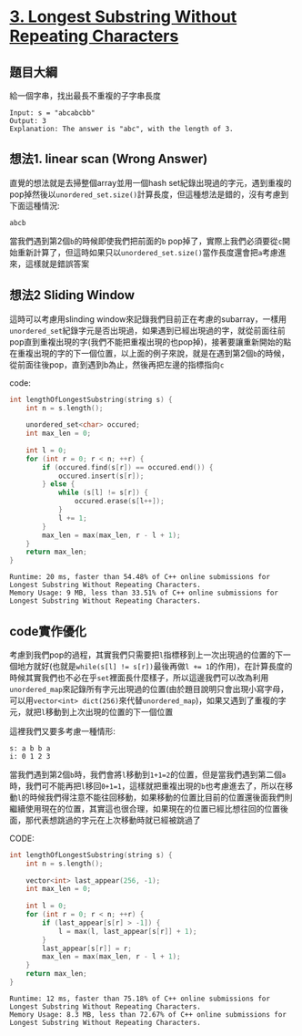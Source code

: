 # [3. Longest Substring Without Repeating Characters](https://leetcode.com/problems/longest-substring-without-repeating-characters/)

## 題目大綱
給一個字串，找出最長不重複的子字串長度
```
Input: s = "abcabcbb"
Output: 3
Explanation: The answer is "abc", with the length of 3.
```

## 想法1. linear scan (Wrong Answer)
直覺的想法就是去掃整個array並用一個hash set紀錄出現過的字元，遇到重複的pop掉然後以`unordered_set.size()`計算長度，但這種想法是錯的，沒有考慮到下面這種情況:
```
abcb
```
當我們遇到第2個`b`的時候即使我們把前面的`b` pop掉了，實際上我們必須要從`c`開始重新計算了，但這時如果只以`unordered_set.size()`當作長度還會把`a`考慮進來，這樣就是錯誤答案

## 想法2 Sliding Window
這時可以考慮用slinding window來記錄我們目前正在考慮的subarray，一樣用`unordered_set`紀錄字元是否出現過，如果遇到已經出現過的字，就從前面往前pop直到重複出現的字(我們不能把重複出現的也pop掉)，接著要讓重新開始的點在重複出現的字的下一個位置，以上面的例子來說，就是在遇到第2個`b`的時候，從前面往後pop，直到遇到b為止，然後再把左邊的指標指向`c`

code:
```cpp
int lengthOfLongestSubstring(string s) {
    int n = s.length();        
    
    unordered_set<char> occured;
    int max_len = 0;
    
    int l = 0;
    for (int r = 0; r < n; ++r) {
        if (occured.find(s[r]) == occured.end()) {
            occured.insert(s[r]);
        } else {
            while (s[l] != s[r]) {
                occured.erase(s[l++]);
            }
            l += 1;
        }
        max_len = max(max_len, r - l + 1);
    }
    return max_len;
}
```

```
Runtime: 20 ms, faster than 54.48% of C++ online submissions for Longest Substring Without Repeating Characters.
Memory Usage: 9 MB, less than 33.51% of C++ online submissions for Longest Substring Without Repeating Characters.
```

## code實作優化
考慮到我們pop的過程，其實我們只需要把`l`指標移到上一次出現過的位置的下一個地方就好(也就是`while(s[l] != s[r])`最後再做`l += 1`的作用)，在計算長度的時候其實我們也不必在乎`set`裡面長什麼樣子，所以這邊我們可以改為利用`unordered_map`來記錄所有字元出現過的位置(由於題目說明只會出現小寫字母，可以用`vector<int> dict(256)`來代替`unordered_map`)，如果又遇到了重複的字元，就把`l`移動到上次出現的位置的下一個位置

這裡我們又要多考慮一種情形:
```
s: a b b a
i: 0 1 2 3
```
當我們遇到第2個`b`時，我們會將`l`移動到`1+1=2`的位置，但是當我們遇到第二個`a`時，我們可不能再把`l`移回`0+1=1`，這樣就把重複出現的`b`也考慮進去了，所以在移動`l`的時候我們得注意不能往回移動，如果移動的位置比目前的位置還後面我們則繼續使用現在的位置，其實這也很合理，如果現在的位置已經比想往回的位置後面，那代表想跳過的字元在上次移動時就已經被跳過了

CODE:
```cpp
int lengthOfLongestSubstring(string s) {
    int n = s.length();        
    
    vector<int> last_appear(256, -1);
    int max_len = 0;
    
    int l = 0;
    for (int r = 0; r < n; ++r) {
        if (last_appear[s[r] > -1]) {
            l = max(l, last_appear[s[r]] + 1);
        }
        last_appear[s[r]] = r;
        max_len = max(max_len, r - l + 1);
    }
    return max_len;
}
```

```
Runtime: 12 ms, faster than 75.18% of C++ online submissions for Longest Substring Without Repeating Characters.
Memory Usage: 8.3 MB, less than 72.67% of C++ online submissions for Longest Substring Without Repeating Characters.
```
